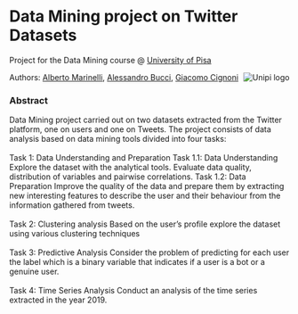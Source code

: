 # Data Mining project on Twitter Datasets

Project for the Data Mining course @ [University of Pisa](https://www.unipi.it/index.php/english)

<img src="imgs/unipi_logo.png" align="right" alt="Unipi logo">

Authors: [Alberto Marinelli](https://github.com/AlbertoMarinelli), [Alessandro Bucci](https://github.com/Ginko2355), [Giacomo Cignoni](https://github.com/giacomo-cgn)


### Abstract
Data Mining project carried out on two datasets extracted from the Twitter platform, one on users and one on Tweets. The project consists of data analysis based on data mining tools divided into four tasks:
<br /><br />
Task 1: Data Understanding and Preparation 
Task 1.1: Data Understanding
Explore the dataset with the analytical tools. Evaluate data quality, distribution of variables and pairwise correlations.
Task 1.2: Data Preparation
Improve the quality of the data and prepare them by extracting new interesting features to describe the user and their behaviour from the information gathered from tweets.
<br /><br />
Task 2: Clustering analysis
Based on the user’s profile explore the dataset using various clustering techniques
<br /><br />
Task 3: Predictive Analysis
Consider the problem of predicting for each user the label which is a binary variable that indicates if a user is a bot or a genuine user.
<br /><br />
Task 4: Time Series Analysis
Conduct an analysis of the time series extracted in the year 2019.
